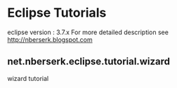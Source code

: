 # Eclipse Tutorials
eclipse version : 3.7.x 
For more detailed description see http://nberserk.blogspot.com

## net.nberserk.eclipse.tutorial.wizard
wizard tutorial

